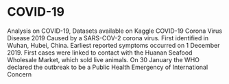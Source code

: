# COVID-19
Analysis on COVID-19, Datasets available on Kaggle
COVID-19
Corona Virus Disease 2019
Caused by a SARS-COV-2 corona virus.
First identified in Wuhan, Hubei, China.
Earliest reported symptoms occurred on 1 December 2019.
First cases were linked to contact with the Huanan Seafood Wholesale Market, which sold live animals.
On 30 January the WHO declared the outbreak to be a Public Health Emergency of International Concern


